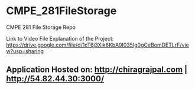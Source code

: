 # CMPE_281FileStorage
 CMPE 281 File Storage Repo

Link to Video File Explanation of the Project: https://drive.google.com/file/d/1cT6j3Xik6KbA9I035Ig0gCeBomDETLrF/view?usp=sharing

## Application Hosted on: http://chiragrajpal.com | http://54.82.44.30:3000/
